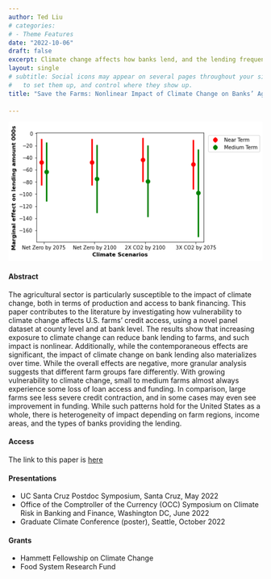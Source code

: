 ```yaml
---
author: Ted Liu
# categories:
# - Theme Features
date: "2022-10-06"
draft: false
excerpt: Climate change affects how banks lend, and the lending frequencies and magnitudes differ by factors such as farm size. This paper is one of the first works that uncover the distributional impact of climate risks on access to finance.  
layout: single
# subtitle: Social icons may appear on several pages throughout your site. Learn how
#   to set them up, and control where they show up.
title: "Save the Farms: Nonlinear Impact of Climate Change on Banks’ Agricultural Lending"

---
```

![](margin3.png)

#### Abstract

The agricultural sector is particularly susceptible to the impact of climate
change, both in terms of production and access to bank financing. This paper
contributes to the literature by investigating how vulnerability to climate change
affects U.S. farms’ credit access, using a novel panel dataset at county level and
at bank level. The results show that increasing exposure to climate change can
reduce bank lending to farms, and such impact is nonlinear. Additionally, while
the contemporaneous effects are significant, the impact of climate change on bank
lending also materializes over time. While the overall effects are negative, more
granular analysis suggests that different farm groups fare differently. With growing
vulnerability to climate change, small to medium farms almost always experience
some loss of loan access and funding. In comparison, large farms see less severe
credit contraction, and in some cases may even see improvement in funding. While
such patterns hold for the United States as a whole, there is heterogeneity of impact
depending on farm regions, income areas, and the types of banks providing the
lending.
#### Access

The link to this paper is [here](https://www.dropbox.com/s/simioylaaxbxozi/climate_farm_bank.pdf?dl=0)
#### Presentations
- UC Santa Cruz Postdoc Symposium, Santa Cruz, May 2022
- Office of the Comptroller of the Currency (OCC) Symposium on Climate Risk in Banking and Finance, Washington DC, June 2022
- Graduate Climate Conference (poster), Seattle, October 2022

#### Grants
- Hammett Fellowship on Climate Change
- Food System Research Fund





